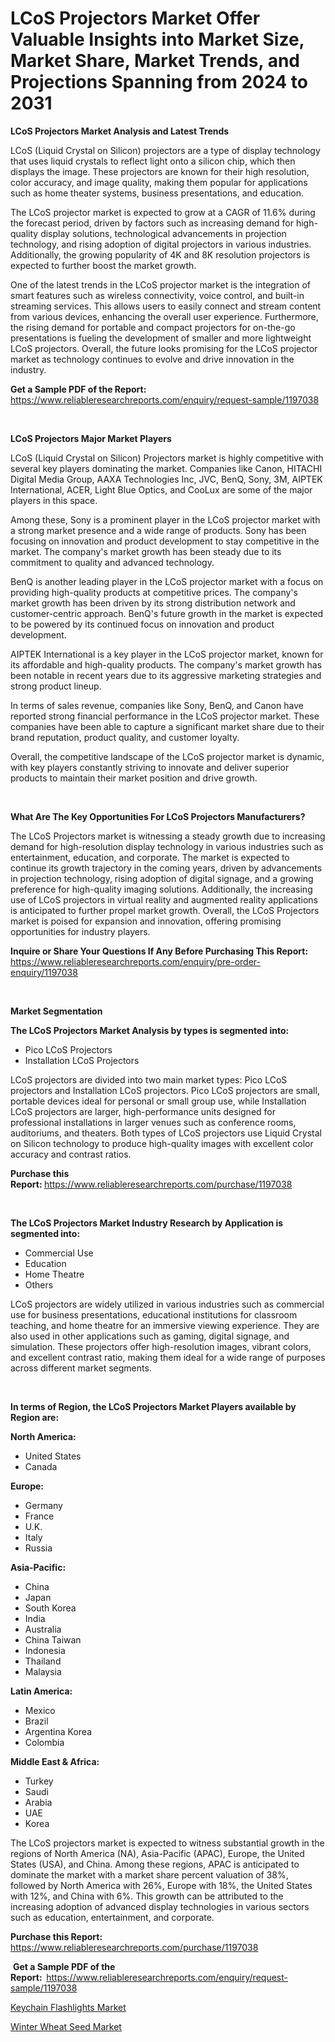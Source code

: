 <p><h1>LCoS Projectors Market Offer Valuable Insights into Market Size, Market Share, Market Trends, and Projections Spanning from 2024 to 2031</h1></p><p><strong>LCoS Projectors Market Analysis and Latest Trends</strong></p>
<p><p>LCoS (Liquid Crystal on Silicon) projectors are a type of display technology that uses liquid crystals to reflect light onto a silicon chip, which then displays the image. These projectors are known for their high resolution, color accuracy, and image quality, making them popular for applications such as home theater systems, business presentations, and education.</p><p>The LCoS projector market is expected to grow at a CAGR of 11.6% during the forecast period, driven by factors such as increasing demand for high-quality display solutions, technological advancements in projection technology, and rising adoption of digital projectors in various industries. Additionally, the growing popularity of 4K and 8K resolution projectors is expected to further boost the market growth.</p><p>One of the latest trends in the LCoS projector market is the integration of smart features such as wireless connectivity, voice control, and built-in streaming services. This allows users to easily connect and stream content from various devices, enhancing the overall user experience. Furthermore, the rising demand for portable and compact projectors for on-the-go presentations is fueling the development of smaller and more lightweight LCoS projectors. Overall, the future looks promising for the LCoS projector market as technology continues to evolve and drive innovation in the industry.</p></p>
<p><strong>Get a Sample PDF of the Report:&nbsp;</strong> <a href="https://www.reliableresearchreports.com/enquiry/request-sample/1197038">https://www.reliableresearchreports.com/enquiry/request-sample/1197038</a></p>
<p>&nbsp;</p>
<p><strong>LCoS Projectors Major Market Players</strong></p>
<p><p>LCoS (Liquid Crystal on Silicon) Projectors market is highly competitive with several key players dominating the market. Companies like Canon, HITACHI Digital Media Group, AAXA Technologies Inc, JVC, BenQ, Sony, 3M, AIPTEK International, ACER, Light Blue Optics, and CooLux are some of the major players in this space.</p><p>Among these, Sony is a prominent player in the LCoS projector market with a strong market presence and a wide range of products. Sony has been focusing on innovation and product development to stay competitive in the market. The company's market growth has been steady due to its commitment to quality and advanced technology.</p><p>BenQ is another leading player in the LCoS projector market with a focus on providing high-quality products at competitive prices. The company's market growth has been driven by its strong distribution network and customer-centric approach. BenQ's future growth in the market is expected to be powered by its continued focus on innovation and product development.</p><p>AIPTEK International is a key player in the LCoS projector market, known for its affordable and high-quality products. The company's market growth has been notable in recent years due to its aggressive marketing strategies and strong product lineup.</p><p>In terms of sales revenue, companies like Sony, BenQ, and Canon have reported strong financial performance in the LCoS projector market. These companies have been able to capture a significant market share due to their brand reputation, product quality, and customer loyalty.</p><p>Overall, the competitive landscape of the LCoS projector market is dynamic, with key players constantly striving to innovate and deliver superior products to maintain their market position and drive growth.</p></p>
<p>&nbsp;</p>
<p><strong>What Are The Key Opportunities For LCoS Projectors Manufacturers?</strong></p>
<p><p>The LCoS Projectors market is witnessing a steady growth due to increasing demand for high-resolution display technology in various industries such as entertainment, education, and corporate. The market is expected to continue its growth trajectory in the coming years, driven by advancements in projection technology, rising adoption of digital signage, and a growing preference for high-quality imaging solutions. Additionally, the increasing use of LCoS projectors in virtual reality and augmented reality applications is anticipated to further propel market growth. Overall, the LCoS Projectors market is poised for expansion and innovation, offering promising opportunities for industry players.</p></p>
<p><strong>Inquire or Share Your Questions If Any Before Purchasing This Report:</strong> <a href="https://www.reliableresearchreports.com/enquiry/pre-order-enquiry/1197038">https://www.reliableresearchreports.com/enquiry/pre-order-enquiry/1197038</a></p>
<p>&nbsp;</p>
<p><strong>Market Segmentation</strong></p>
<p><strong>The LCoS Projectors Market Analysis by types is segmented into:</strong></p>
<p><ul><li>Pico LCoS Projectors</li><li>Installation LCoS Projectors</li></ul></p>
<p><p>LCoS projectors are divided into two main market types: Pico LCoS projectors and Installation LCoS projectors. Pico LCoS projectors are small, portable devices ideal for personal or small group use, while Installation LCoS projectors are larger, high-performance units designed for professional installations in larger venues such as conference rooms, auditoriums, and theaters. Both types of LCoS projectors use Liquid Crystal on Silicon technology to produce high-quality images with excellent color accuracy and contrast ratios.</p></p>
<p><strong>Purchase this Report:&nbsp;</strong><a href="https://www.reliableresearchreports.com/purchase/1197038">https://www.reliableresearchreports.com/purchase/1197038</a></p>
<p>&nbsp;</p>
<p><strong>The LCoS Projectors Market Industry Research by Application is segmented into:</strong></p>
<p><ul><li>Commercial Use</li><li>Education</li><li>Home Theatre</li><li>Others</li></ul></p>
<p><p>LCoS projectors are widely utilized in various industries such as commercial use for business presentations, educational institutions for classroom teaching, and home theatre for an immersive viewing experience. They are also used in other applications such as gaming, digital signage, and simulation. These projectors offer high-resolution images, vibrant colors, and excellent contrast ratio, making them ideal for a wide range of purposes across different market segments.</p></p>
<p>&nbsp;</p>
<p><strong>In terms of Region, the LCoS Projectors Market Players available by Region are:</strong></p>
<p>
    <p> <strong> North America: </strong>
        <ul>
            <li>United States</li>
            <li>Canada</li>
        </ul>
        </p> 
    <p> <strong> Europe: </strong>
        <ul>
            <li>Germany</li>
            <li>France</li>
            <li>U.K.</li>
            <li>Italy</li>
            <li>Russia</li>
        </ul>
        </p> 
    <p> <strong> Asia-Pacific: </strong>
        <ul>
            <li>China</li>
            <li>Japan</li>
            <li>South Korea</li>
            <li>India</li>
            <li>Australia</li>
            <li>China Taiwan</li>
            <li>Indonesia</li>
            <li>Thailand</li>
            <li>Malaysia</li>
        </ul>
        </p> 
    <p> <strong> Latin America: </strong>
        <ul>
            <li>Mexico</li>
            <li>Brazil</li>
            <li>Argentina Korea</li>
            <li>Colombia</li>
        </ul>
        </p> 
    <p> <strong> Middle East & Africa: </strong>
        <ul>
            <li>Turkey</li>
            <li>Saudi</li>
            <li>Arabia</li>
            <li>UAE</li>
            <li>Korea</li>
        </ul>
    </p>
    </p>
<p><p>The LCoS projectors market is expected to witness substantial growth in the regions of North America (NA), Asia-Pacific (APAC), Europe, the United States (USA), and China. Among these regions, APAC is anticipated to dominate the market with a market share percent valuation of 38%, followed by North America with 26%, Europe with 18%, the United States with 12%, and China with 6%. This growth can be attributed to the increasing adoption of advanced display technologies in various sectors such as education, entertainment, and corporate.</p></p>
<p><strong>Purchase this Report: </strong><a href="https://www.reliableresearchreports.com/purchase/1197038">https://www.reliableresearchreports.com/purchase/1197038</a></p>
<p>&nbsp;<strong>Get a Sample PDF of the Report:&nbsp;&nbsp;</strong><a href="https://www.reliableresearchreports.com/enquiry/request-sample/1197038">https://www.reliableresearchreports.com/enquiry/request-sample/1197038</a></p>
<p><strong></strong></p>
<p><p><a href="https://github.com/nicoletavirag/Market-Research-Report-List-2/blob/main/keychain-flashlights-market.md">Keychain Flashlights Market</a></p><p><a href="https://meowing-canidae-761.notion.site/Winter-Wheat-Seed-Market-Research-Report-Unlocks-Analysis-on-the-Market-Financial-Status-Market-Siz-e98160a4903e417f8c52a7d2878c77ca">Winter Wheat Seed Market</a></p></p>